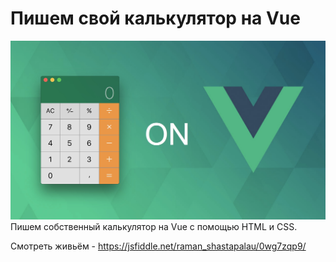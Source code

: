 <h1>Пишем свой калькулятор на Vue</h1>
<img src="/img/calc-vue.jpg" alt="Пишем свой калькулятор на Vue"><br>
Пишем собственный калькулятор на Vue с помощью HTML и CSS.<br>

Смотреть живьём - https://jsfiddle.net/raman_shastapalau/0wg7zqp9/
